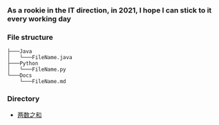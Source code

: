 

### As a rookie in the IT direction, in 2021, I hope I can stick to it every working day

### File structure

```shell
├───Java
│   └───FileName.java
├───Python
│   └───FileName.py
└───Docs
    └───FileName.md
```

### Directory

- [两数之和](Docs/001-twoSum.md)

